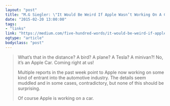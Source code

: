 ```yaml
---
layout: "post"
title: "M.G Siegler: \"It Would Be Weird If Apple Wasn’t Working On A Car\""
date: "2015-02-20 13:00:00"
tags: 
- "links"
link: "https://medium.com/five-hundred-words/it-would-be-weird-if-apple-wasn-t-working-on-a-car-52630793cc96"
ogtype: "article"
bodyclass: "post"
---
```


> What’s that in the distance? A bird? A plane? A Tesla? A minivan?! No, it’s an Apple Car. Coming right at us!
> 
> Multiple reports in the past week point to Apple now working on some kind of entrant into the automotive industry. The details seem muddled and in some cases, contradictory, but none of this should be surprising.
> 
> Of course Apple is working on a car.